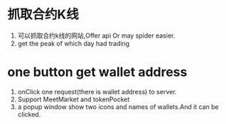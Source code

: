 # 抓取合约K线
1. 可以抓取合约k线的网站,Offer api Or may spider easier.
2. get the peak of which day had trading

# one button get wallet address
1. onClick one request(there is wallet address) to server.
2. Support MeetMarket and tokenPocket
3. a popup window show two icons and names of wallets.And it can be clicked. 


